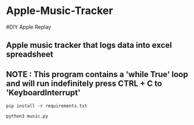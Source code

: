 # Apple-Music-Tracker
#DIY Apple Replay

Apple music tracker that logs data into excel spreadsheet 
----------------------------------------------------------------------------
NOTE : This program contains a 'while True' loop and will run indefinitely 
       press CTRL + C to 'KeyboardInterrupt'
----------------------------------------------------------------------------

```
pip install -r requirements.txt
```
```
python3 music.py
```
